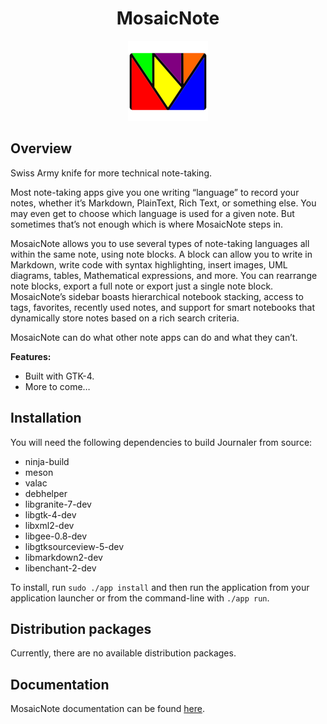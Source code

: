 <h1 align="center">MosaicNote</h1>
<p align="center">
  <img src="https://raw.githubusercontent.com/phase1geo/MosaicNote/master/data/icons/128/com.github.phase1geo.mosaic-note.png" width="128"/>
</p>

<!--
<p align="center">
  <a href="https://appcenter.elementary.io/com.github.phase1geo.mosaicnote">
    <img src="https://appcenter.elementary.io/badge.svg" alt="Get it on AppCenter" />
  </a>
</p>

![<center><b>Main Entry Panel</b></center>](https://raw.githubusercontent.com/phase1geo/Journaler/master/data/screenshots/screenshot-entry-solarized.png "Journaling application for elementary OS")
-->

## Overview

Swiss Army knife for more technical note-taking.

Most note-taking apps give you one writing “language” to record your notes, whether it’s Markdown, PlainText, Rich Text, or something else. You may even get to choose which language is used for a given note. But sometimes that’s not enough which is where MosaicNote steps in.

MosaicNote allows you to use several types of note-taking languages all within the same note, using note blocks. A block can allow you to write in Markdown, write code with syntax highlighting, insert images, UML diagrams, tables, Mathematical expressions, and more. You can rearrange note blocks, export a full note or export just a single note block. MosaicNote’s sidebar boasts hierarchical notebook stacking, access to tags, favorites, recently used notes, and support for smart notebooks that dynamically store notes based on a rich search criteria. 

MosaicNote can do what other note apps can do and what they can’t.

**Features:**

- Built with GTK-4.
- More to come…

## Installation

You will need the following dependencies to build Journaler from source:

* ninja-build
* meson
* valac
* debhelper
* libgranite-7-dev
* libgtk-4-dev
* libxml2-dev
* libgee-0.8-dev
* libgtksourceview-5-dev
* libmarkdown2-dev
* libenchant-2-dev
<!-- * libsqlite3-dev -->
<!-- * libwebkitgtk-6.0-dev -->

To install, run `sudo ./app install` and then run the application from your application launcher or from
the command-line with `./app run`.

<!--
## Flatpak

MosaicNote is available as a Flatpak (recommended) via Flathub and elementary OS AppCenter.

### Flathub

You can install the Flathub flatpak from:

https://flathub.org/apps/com.github.phase1geo.journaler

### elementary OS AppCenter

Search for "MosaicNote" in AppCenter and install from there.
-->

## Distribution packages

Currently, there are no available distribution packages.

## Documentation

MosaicNote documentation can be found [here](https://github.com/phase1geo/MosaicNote/wiki/Table-of-Contents).

<!--
<p align="center">
  <a href="https://appcenter.elementary.io/com.github.phase1geo.journaler">
    <img src="https://appcenter.elementary.io/badge.svg" alt="Get it on AppCenter" />
  </a>
</p>
-->